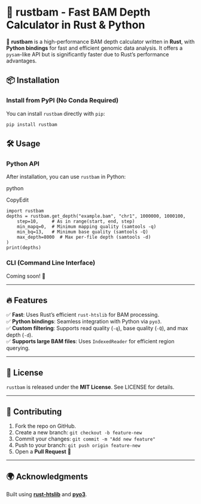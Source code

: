 # 🦀 rustbam - Fast BAM Depth Calculator in Rust & Python

🚀 **rustbam** is a high-performance BAM depth calculator written in **Rust**, with **Python bindings** for fast and efficient genomic data analysis. It offers a `pysam`-like API but is significantly faster due to Rust’s performance advantages.

## 📦 Installation  

### **Install from PyPI (No Conda Required)** 

You can install `rustbam` directly with `pip`:

```
pip install rustbam
```

## 🛠️ Usage

### **Python API**

After installation, you can use `rustbam` in Python:

python

CopyEdit

```
import rustbam
depths = rustbam.get_depth("example.bam", "chr1", 1000000, 1000100, 
    step=10,     # As in range(start, end, step)
    min_mapq=0,  # Minimum mapping quality (samtools -q)
    min_bq=13,   # Minimum base quality (samtools -Q)
    max_depth=8000  # Max per-file depth (samtools -d)
)
print(depths)
```

### **CLI (Command Line Interface)**

Coming soon! 🚀

---

## 🔥 Features

✅ **Fast**: Uses Rust’s efficient `rust-htslib` for BAM processing.  
✅ **Python bindings**: Seamless integration with Python via `pyo3`.  
✅ **Custom filtering**: Supports read quality (`-q`), base quality (`-Q`), and max depth (`-d`).  
✅ **Supports large BAM files**: Uses `IndexedReader` for efficient region querying.

---

## 📜 License

`rustbam` is released under the **MIT License**. See LICENSE for details.

---

## 🤝 Contributing

1. Fork the repo on GitHub.
2. Create a new branch: `git checkout -b feature-new`
3. Commit your changes: `git commit -m "Add new feature"`
4. Push to your branch: `git push origin feature-new`
5. Open a **Pull Request** 🎉

---

## 🌍 Acknowledgments

Built using **[rust-htslib](https://github.com/rust-bio/rust-htslib)** and **[pyo3](https://github.com/PyO3/pyo3)**.

